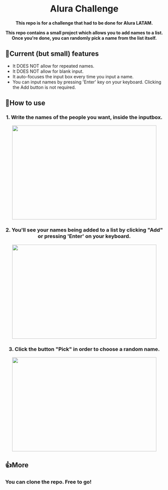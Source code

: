 <h1 align=center> Alura Challenge </h1>

<h4 align=center>
This repo is for a challenge that had to be done for Alura LATAM.

This repo contains a small project which allows you to add names to a list.
Once you're done, you can randomly pick a name from the list itself.
</h4>

## 📲Current (but small) features
* It DOES NOT allow for repeated names.
* It DOES NOT allow for blank input.
* It auto-focuses the input box every time you input a name.
* You can input names by pressing 'Enter' key on your keyboard. Clicking the Add button is not required.

## 🤔How to use
<h3 align=center>1. Write the names of the people you want, inside the inputbox.</h3>
<p align="center">
  <img width="460" height="300" src="https://i.imgur.com/qrw6nIt.png">
</p>

<h3 align=center>2. You'll see your names being added to a list by clicking "Add" or pressing 'Enter' on your keyboard.</h3>
<p align="center">
  <img width="460" height="300" src="https://i.imgur.com/s8u5Wuh.png">
</p>

<h3 align=center>3. Click the button "Pick" in order to choose a random name.</h3>
<p align="center">
  <img width="460" height="300" src="https://i.imgur.com/LUlxeum.png">
</p>


## 👍More
<h3> You can clone the repo. Free to go! </h3>
